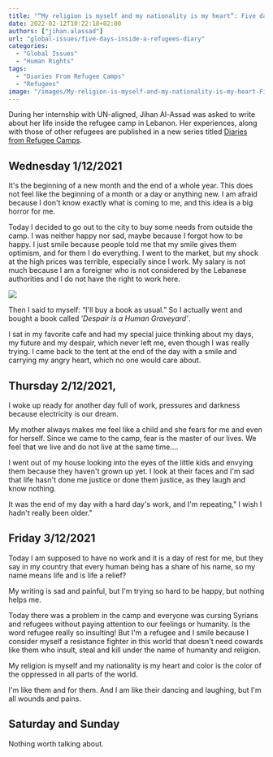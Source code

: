 ```yaml
---
title: "“My religion is myself and my nationality is my heart”: Five days inside a refugee’s diary"
date: 2022-02-12T10:22:18+02:00
authors: ["jihan.alassad"]
url: "global-issues/five-days-inside-a-refugees-diary"
categories:
  - "Global Issues"
  - "Human Rights"
tags:
  - "Diaries From Refugee Camps"
  - "Refugees"
image: "/images/My-religion-is-myself-and-my-nationality-is-my-heart-Five-days-inside-a-refugees-diary.jpg"
---
```


During her internship with UN-aligned, Jihan Al-Assad was asked to write about her life inside the refugee camp in Lebanon. Her experiences, along with those of other refugees are published in a new series titled [Diaries from Refugee Camps](https://un-aligned.org/tag/diaries-from-refugee-camps/).

## **Wednesday 1/12/2021**

It's the beginning of a new month and the end of a whole year. This does not feel like the beginning of a month or a day or anything new. I am afraid because I don't know exactly what is coming to me, and this idea is a big horror for me.

Today I decided to go out to the city to buy some needs from outside the camp. I was neither happy nor sad, maybe because I forgot how to be happy. I just smile because people told me that my smile gives them optimism, and for them I do everything. I went to the market, but my shock at the high prices was terrible, especially since I work. My salary is not much because I am a foreigner who is not considered by the Lebanese authorities and I do not have the right to work here.

![](/images/My-religion-is-myself-and-my-nationality-is-my-heart-Five-days-inside-a-refugees-diary-2-148x300.jpg)

Then I said to myself: “I'll buy a book as usual.” So I actually went and bought a book called ‘_Despair is a Human Graveyard’_.

I sat in my favorite cafe and had my special juice thinking about my days, my future and my despair, which never left me, even though I was really trying. I came back to the tent at the end of the day with a smile and carrying my angry heart, which no one would care about.

## **Thursday 2/12/2021,** 

I woke up ready for another day full of work, pressures and darkness because electricity is our dream.

My mother always makes me feel like a child and she fears for me and even for herself. Since we came to the camp, fear is the master of our lives. We feel that we live and do not live at the same time....

I went out of my house looking into the eyes of the little kids and envying them because they haven't grown up yet. I look at their faces and I'm sad that life hasn't done me justice or done them justice, as they laugh and know nothing.

It was the end of my day with a hard day's work, and I'm repeating," I wish I hadn't really been older."

## **Friday 3/12/2021** 

Today I am supposed to have no work and it is a day of rest for me, but they say in my country that every human being has a share of his name, so my name means life and is life a relief?

My writing is sad and painful, but I'm trying so hard to be happy, but nothing helps me.

Today there was a problem in the camp and everyone was cursing Syrians and refugees without paying attention to our feelings or humanity. Is the word refugee really so insulting! But I'm a refugee and I smile because I consider myself a resistance fighter in this world that doesn't need cowards like them who insult, steal and kill under the name of humanity and religion.

My religion is myself and my nationality is my heart and color is the color of the oppressed in all parts of the world.

I'm like them and for them. And I am like their dancing and laughing, but I'm all wounds and pains.

## **Saturday and Sunday** 

Nothing worth talking about.

